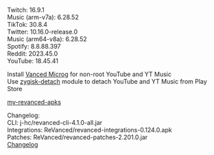 Twitch: 16.9.1  
Music (arm-v7a): 6.28.52  
TikTok: 30.8.4  
Twitter: 10.16.0-release.0  
Music (arm64-v8a): 6.28.52  
Spotify: 8.8.88.397  
Reddit: 2023.45.0  
YouTube: 18.45.41  

Install [Vanced Microg](https://github.com/TeamVanced/VancedMicroG/releases) for non-root YouTube and YT Music  
Use [zygisk-detach](https://github.com/j-hc/zygisk-detach) module to detach YouTube and YT Music from Play Store  

[my-revanced-apks](https://github.com/Zalatis/my-revanced-apks)  

Changelog:  
CLI: j-hc/revanced-cli-4.1.0-all.jar  
Integrations: ReVanced/revanced-integrations-0.124.0.apk  
Patches: ReVanced/revanced-patches-2.201.0.jar  
[Changelog](https://github.com/ReVanced/revanced-patches/releases/tag/v2.201.0)  
